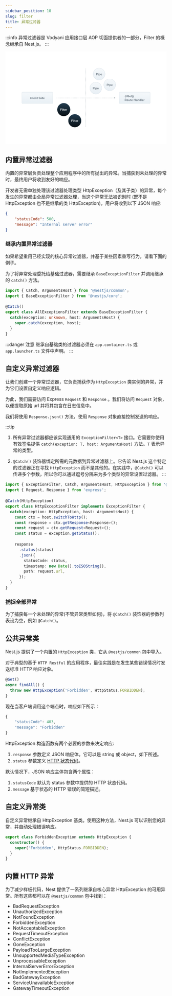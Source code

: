 ```yaml
---
sidebar_position: 10
slug: filter
title: 异常过滤器
---
```


:::info
异常过滤器是 Vodyani 应用接口层 AOP 切面提供者的一部分，Filter 的概念继承自 Nest.js。
:::

![](../../../static/img/Filter_1.png)

## 内置异常过滤器

内置的异常层负责处理整个应用程序中的所有抛出的异常。当捕获到未处理的异常时，最终用户将收到友好的响应。

开发者无需单独处理该过滤器处理类型 HttpException（及其子类）的异常，每个发生的异常都由全局异常过滤器处理，当这个异常无法被识别时 (既不是 HttpException 也不是继承的类 HttpException)，用户将收到以下 JSON 响应:

```json
{
    "statusCode": 500,
    "message": "Internal server error"
}
```

### 继承内置异常过滤器

如果希望重用已经实现的核心异常过滤器，并基于某些因素重写行为，请看下面的例子。

为了将异常处理委托给基础过滤器，需要继承 `BaseExceptionFilter` 并调用继承的 `catch()` 方法。

```typescript
import { Catch, ArgumentsHost } from '@nestjs/common';
import { BaseExceptionFilter } from '@nestjs/core';

@Catch()
export class AllExceptionsFilter extends BaseExceptionFilter {
  catch(exception: unknown, host: ArgumentsHost) {
    super.catch(exception, host);
  }
}
```

:::danger 注意
继承自基础类的过滤器必须在 `app.container.ts` 或 `app.launcher.ts` 文件中声明。
:::


## 自定义异常过滤器

让我们创建一个异常过滤器，它负责捕获作为 `HttpException` 类实例的异常，并为它们设置自定义响应逻辑。

为此，我们需要访问 Express `Request` 和 `Response` 。我们将访问 `Request` 对象，以便提取原始 url 并将其包含在日志信息中。

我们将使用 `Response.json()` 方法，使用 `Response` 对象直接控制发送的响应。

:::tip
1. 所有异常过滤器都应该实现通用的 `ExceptionFilter<T>` 接口。它需要你使用有效签名提供 `catch(exception: T, host: ArgumentsHost)` 方法。`T` 表示异常的类型。

2. `@Catch()` 装饰器绑定所需的元数据到异常过滤器上。它告诉 Nest.js 这个特定的过滤器正在寻找 `HttpException` 而不是其他的。在实践中，`@Catch()` 可以传递多个参数，所以你可以通过逗号分隔来为多个类型的异常设置过滤器。
:::

```typescript
import { ExceptionFilter, Catch, ArgumentsHost, HttpException } from '@nestjs/common';
import { Request, Response } from 'express';

@Catch(HttpException)
export class HttpExceptionFilter implements ExceptionFilter {
  catch(exception: HttpException, host: ArgumentsHost) {
    const ctx = host.switchToHttp();
    const response = ctx.getResponse<Response>();
    const request = ctx.getRequest<Request>();
    const status = exception.getStatus();

    response
      .status(status)
      .json({
        statusCode: status,
        timestamp: new Date().toISOString(),
        path: request.url,
      });
  }
}
```

### 捕捉全部异常

为了捕获每一个未处理的异常(不管异常类型如何)，将 `@Catch()` 装饰器的参数列表设为空，例如 `@Catch()`。

## 公共异常类

Nest.js 提供了一个内置的 `HttpException` 类，它从 `@nestjs/common` 包中导入。

对于典型的基于 `HTTP Restful` 的应用程序，最佳实践是在发生某些错误情况时发送标准 HTTP 响应对象。

```typescript
@Get()
async findAll() {
  throw new HttpException('Forbidden', HttpStatus.FORBIDDEN);
}
```

现在当客户端调用这个端点时，响应如下所示：

```typescript
{
    "statusCode": 403,
    "message": "Forbidden"
}
```

HttpException 构造函数有两个必要的参数来决定响应:

1. `response` 参数定义 JSON 响应体。它可以是 string 或 object，如下所述。
2. `status` 参数定义 [HTTP 状态代码](https://developer.mozilla.org/en-US/docs/Web/HTTP/Status)。

默认情况下，JSON 响应主体包含两个属性：

1. `statusCode` 默认为 status 参数中提供的 HTTP 状态代码。
2. `message` 基于状态的 HTTP 错误的简短描述。

## 自定义异常类

自定义异常继承自 HttpException 基类。使用这种方法，Nest.js 可以识别您的异常，并自动处理错误响应。

```typescript
export class ForbiddenException extends HttpException {
  constructor() {
    super('Forbidden', HttpStatus.FORBIDDEN);
  }
}
```

## 内置 HTTP 异常

为了减少样板代码，Nest 提供了一系列继承自核心异常 HttpException 的可用异常。所有这些都可以在 `@nestjs/common` 包中找到：

- BadRequestException
- UnauthorizedException
- NotFoundException
- ForbiddenException
- NotAcceptableException
- RequestTimeoutException
- ConflictException
- GoneException
- PayloadTooLargeException
- UnsupportedMediaTypeException
- UnprocessableException
- InternalServerErrorException
- NotImplementedException
- BadGatewayException
- ServiceUnavailableException
- GatewayTimeoutException
